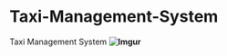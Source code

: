 # Taxi-Management-System
Taxi Management System
**![Imgur](https://github.com/timegold-websrc/Taxi-Management-System/blob/master/screen.png)**
